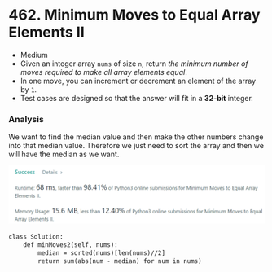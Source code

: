 # 462. Minimum Moves to Equal Array Elements II

* Medium
* Given an integer array `nums` of size `n`, return _the minimum number of moves required to make all array elements equal_.
* In one move, you can increment or decrement an element of the array by `1`.
* Test cases are designed so that the answer will fit in a **32-bit** integer.

### Analysis&#x20;

We want to find the median value and then make the other numbers change into that median value. Therefore we just need to sort the array and then we will have the median as we want.&#x20;

![](<../../../../.gitbook/assets/image (90).png>)

```
class Solution:
    def minMoves2(self, nums):
        median = sorted(nums)[len(nums)//2]
        return sum(abs(num - median) for num in nums)
```
